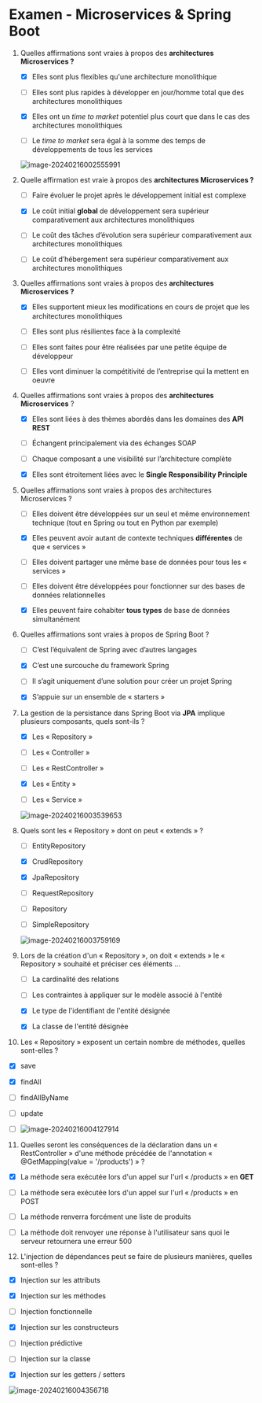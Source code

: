 # Examen - Microservices & Spring Boot

1. Quelles affirmations sont vraies à propos des **architectures Microservices ?**
   - [x] Elles sont plus flexibles qu'une architecture monolithique
   
   - [ ] Elles sont plus rapides à développer en jour/homme total que des architectures monolithiques
   
   - [x] Elles ont un *time to market* potentiel plus court que dans le cas des architectures monolithiques
   
   - [ ] Le *time to market* sera égal à la somme des temps de développements de tous les services
   
   ![image-20240216002555991](C:\Users\t.le\AppData\Roaming\Typora\typora-user-images\image-20240216002555991.png)
   
2. Quelle affirmation est vraie à propos des **architectures Microservices ?**
   - [ ] Faire évoluer le projet après le développement initial est complexe
   
   - [x] Le coût initial **global** de développement sera supérieur comparativement aux architectures monolithiques
   
   - [ ] Le coût des tâches d’évolution sera supérieur comparativement aux architectures monolithiques
   
   - [ ] Le coût d’hébergement sera supérieur comparativement aux architectures monolithiques
   
3. Quelles affirmations sont vraies à propos des **architectures Microservices ?**
  
   - [x] Elles supportent mieux les modifications en cours de projet que les architectures monolithiques
   
   - [ ] Elles sont plus résilientes face à la complexité

   - [ ] Elles sont faites pour être réalisées par une petite équipe de développeur
   
   - [ ] Elles vont diminuer la compétitivité de l’entreprise qui la mettent en oeuvre
   
4. Quelles affirmations sont vraies à propos des **architectures Microservices** ?
  
   - [x] Elles sont liées à des thèmes abordés dans les domaines des **API REST**
   
   - [ ] Échangent principalement via des échanges SOAP

   - [ ] Chaque composant a une visibilité sur l’architecture complète
   
   - [x] Elles sont étroitement liées avec le **Single Responsibility Principle**
   
5. Quelles affirmations sont vraies à propos des architectures Microservices ?
   - [ ] Elles doivent être développées sur un seul et même environnement technique (tout en Spring ou tout en Python par exemple)
   
   - [x] Elles peuvent avoir autant de contexte techniques **différentes** de que « services »
   
   - [ ] Elles doivent partager une même base de données pour tous les « services »

   - [ ] Elles doivent être développées pour fonctionner sur des bases de données relationnelles
   
   - [x] Elles peuvent faire cohabiter **tous types** de base de données simultanément
   
6. Quelles affirmations sont vraies à propos de Spring Boot ?
  
   - [ ] C’est l’équivalent de Spring avec d’autres langages
   
   - [x] C’est une surcouche du framework Spring
   
   - [ ] Il s’agit uniquement d’une solution pour créer un projet Spring
   
   - [x] S’appuie sur un ensemble de « starters »

7. La gestion de la persistance dans Spring Boot via **JPA** implique plusieurs composants, quels sont-ils ?
   - [x] Les « Repository »
   
   - [ ] Les « Controller »
   
   - [ ] Les « RestController »

   - [x] Les « Entity »
   
   - [ ] Les « Service »
   
   ![image-20240216003539653](C:\Users\t.le\AppData\Roaming\Typora\typora-user-images\image-20240216003539653.png)
   
8. Quels sont les « Repository » dont on peut « extends » ?
  
   - [ ] EntityRepository
   
   - [x] CrudRepository
   
   - [x] JpaRepository

   - [ ] RequestRepository
   
   - [ ] Repository
   
   - [ ] SimpleRepository
   
   ![image-20240216003759169](C:\Users\t.le\AppData\Roaming\Typora\typora-user-images\image-20240216003759169.png)
   
9. Lors de la création d'un « Repository », on doit « extends » le « Repository » souhaité et préciser ces éléments ...
   - [ ] La cardinalité des relations
   
   - [ ] Les contraintes à appliquer sur le modèle associé à l'entité
   
   - [x] Le type de l'identifiant de l'entité désignée
   
   - [x] La classe de l'entité désignée
   
10. Les « Repository » exposent un certain nombre de méthodes, quelles sont-elles ?
   - [x] save
   
   - [x] findAll
   
   - [ ] findAllByName
   
   - [ ] update
   
   - [ ] ![image-20240216004127914](C:\Users\t.le\AppData\Roaming\Typora\typora-user-images\image-20240216004127914.png)
   
11. Quelles seront les conséquences de la déclaration dans un « RestController » d'une méthode précédée de l'annotation « @GetMapping(value = '/products') » ?
   - [x] La méthode sera exécutée lors d'un appel sur l'url « /products » en **GET**
   
   - [ ] La méthode sera exécutée lors d'un appel sur l'url « /products » en POST
   
   - [ ] La méthode renverra forcément une liste de produits
   
   - [ ] La méthode doit renvoyer une réponse à l'utilisateur sans quoi le serveur retournera une erreur 500
   
12. L'injection de dépendances peut se faire de plusieurs manières, quelles sont-elles ?
  
   - [x] Injection sur les attributs
   
   - [x] Injection sur les méthodes
   
   - [ ] Injection fonctionnelle
   
   - [x] Injection sur les constructeurs
   
   - [ ] Injection prédictive
   
   - [ ] Injection sur la classe
   
   - [x] Injection sur les getters / setters
   
   ![image-20240216004356718](C:\Users\t.le\AppData\Roaming\Typora\typora-user-images\image-20240216004356718.png)